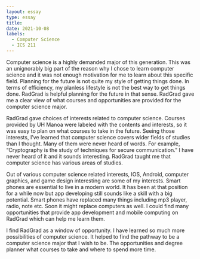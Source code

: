 ```yaml
--- 
layout: essay 
type: essay 
title: 
date: 2021-10-08
labels: 
  - Computer Science
  - ICS 211
---
```


Computer science is a highly demanded major of this generation. This was an unignorably big part of the reason why I chose to learn computer science and it was not enough motivation for me to learn about this specific field. Planning for the future is not quite my style of getting things done. In terms of efficiency, my planless lifestyle is not the best way to get things done. RadGrad is helpful planning for the future in that sense. RadGrad gave me a clear view of what courses and opportunities are provided for the computer science major.

RadGrad gave choices of interests related to computer science. Courses provided by UH Manoa were labeled with the contents and interests, so it was easy to plan on what courses to take in the future. Seeing those interests, I’ve learned that computer science covers wider fields of studies than I thought. Many of them were never heard of words. For example, “Cryptography is the study of techniques for secure communication.” I have never heard of it and it sounds interesting. RadGrad taught me that computer science has various areas of studies.

Out of various computer science related interests, IOS, Android, computer graphics, and game design interesting are some of my interests. Smart phones are essential to live in a modern world. It has been at that position for a while now but app developing still sounds like a skill with a big potential. Smart phones have replaced many things including mp3 player, radio, note etc. Soon it might replace computers as well. I could find many opportunities that provide app development and mobile computing on RadGrad which can help me learn them.
 
I find RadGrad as a window of opportunity. I have learned so much more possibilities of computer science. It helped to find the pathway to be a computer science major that I wish to be. The opportunities and degree planner what courses to take and where to spend more time. 
